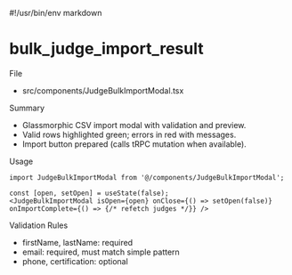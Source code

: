 #!/usr/bin/env markdown
# bulk_judge_import_result

File
- src/components/JudgeBulkImportModal.tsx

Summary
- Glassmorphic CSV import modal with validation and preview.
- Valid rows highlighted green; errors in red with messages.
- Import button prepared (calls tRPC mutation when available).

Usage
```tsx
import JudgeBulkImportModal from '@/components/JudgeBulkImportModal';

const [open, setOpen] = useState(false);
<JudgeBulkImportModal isOpen={open} onClose={() => setOpen(false)} onImportComplete={() => {/* refetch judges */}} />
```

Validation Rules
- firstName, lastName: required
- email: required, must match simple pattern
- phone, certification: optional

